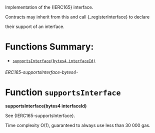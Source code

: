 Implementation of the {IERC165} interface.

Contracts may inherit from this and call {_registerInterface} to declare

their support of an interface.

# Functions Summary:

- [`supportsInterface(bytes4 interfaceId)`](#ERC165-supportsInterface-bytes4-)

###### *ERC165-supportsInterface-bytes4-*

# Function `supportsInterface`

**supportsInterface(bytes4 interfaceId)**

See {IERC165-supportsInterface}.

Time complexity O(1), guaranteed to always use less than 30 000 gas.
